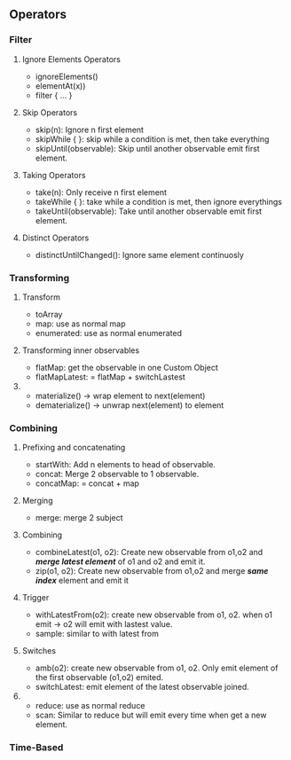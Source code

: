 ## Operators

### Filter 

1. Ignore Elements Operators
    - ignoreElements()
    - elementAt(x))
    - filter { ... }
 
2. Skip Operators
    - skip(n): Ignore n first element
    - skipWhile { }: skip while a condition is met, then take everything
    - skipUntil(observable): Skip until another observable emit first element.

3. Taking Operators
    - take(n): Only receive n first element
    - takeWhile { }: take while a condition is met, then ignore everythings
    - takeUntil(observable): Take until another observable emit first element.
 
4. Distinct Operators
    - distinctUntilChanged(): Ignore same element continuosly

### Transforming

1. Transform
    - toArray
    - map: use as normal map
    - enumerated: use as normal enumerated
 
2. Transforming inner observables
    - flatMap: get the observable in one Custom Object
    - flatMapLatest: = flatMap + switchLastest
    
3. 
    - materialize() -> wrap element to next(element)
    - dematerialize() -> unwrap next(element) to element

### Combining

1. Prefixing and concatenating
    + startWith: Add n elements to head of observable.
    + concat: Merge 2 observable to 1 observable.
    + concatMap: = concat + map
 
2. Merging
    + merge: merge 2 subject
 
3. Combining
    + combineLatest(o1, o2): Create new observable from o1,o2 and ***merge latest element*** of o1 and o2 and emit it.
    + zip(o1, o2): Create new observable from o1,o2 and merge ***same index*** element and emit it
 
4. Trigger
    + withLatestFrom(o2): create new observable from o1, o2. when o1 emit -> o2 will emit with lastest value.
    + sample: similar to with latest from
 
5. Switches
    + amb(o2): create new observable from o1, o2. Only emit element of the first observable (o1,o2) emited.
    + switchLatest: emit element of the latest observable joined.

6.
    + reduce: use as normal reduce
    + scan: Similar to reduce but will emit every time when get a new element.


### Time-Based
